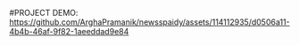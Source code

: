 #PROJECT DEMO:
https://github.com/ArghaPramanik/newsspaidy/assets/114112935/d0506a11-4b4b-46af-9f82-1aeeddad9e84
